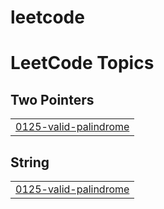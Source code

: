 # leetcode
<!---LeetCode Topics Start-->
# LeetCode Topics
## Two Pointers
|  |
| ------- |
| [0125-valid-palindrome](https://github.com/DaZeTw/leetcode/tree/master/0125-valid-palindrome) |
## String
|  |
| ------- |
| [0125-valid-palindrome](https://github.com/DaZeTw/leetcode/tree/master/0125-valid-palindrome) |
<!---LeetCode Topics End-->